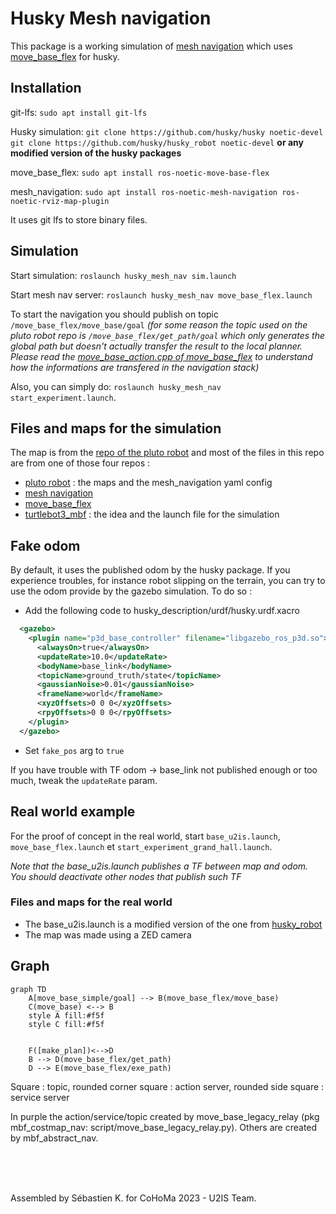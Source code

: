 # Husky Mesh navigation

This package is a working simulation of [mesh navigation](https://github.com/uos/mesh_navigation) which uses [move_base_flex](https://github.com/magazino/move_base_flex) for husky.

## Installation

git-lfs: `sudo apt install git-lfs`

Husky simulation: `git clone https://github.com/husky/husky noetic-devel`
`git clone https://github.com/husky/husky_robot noetic-devel` **or any modified version of the husky packages**

move_base_flex: `sudo apt install ros-noetic-move-base-flex`

mesh_navigation: `sudo apt install ros-noetic-mesh-navigation ros-noetic-rviz-map-plugin`

It uses git lfs to store binary files.


## Simulation

Start simulation: `roslaunch husky_mesh_nav sim.launch`

Start mesh nav server: `roslaunch husky_mesh_nav move_base_flex.launch`

To start the navigation you should publish on topic `/move_base_flex/move_base/goal` _(for some reason the topic used on the pluto robot repo is `/move_base_flex/get_path/goal` which only generates the global path but doesn't actually transfer the result to the local planner. Please read the [move_base_action.cpp of move_base_flex](https://github.com/magazino/move_base_flex/blob/master/mbf_abstract_nav/src/move_base_action.cpp) to understand how the informations are transfered in the navigation stack)_

Also, you can simply do: `roslaunch husky_mesh_nav start_experiment.launch`.

## Files and maps for the simulation

The map is from the [repo of the pluto robot](https://github.com/uos/pluto_robot) and most of the files in this repo are from one of those four repos :

- [pluto robot](https://github.com/uos/pluto_robot) : the maps and the mesh_navigation yaml config
- [mesh navigation](https://github.com/uos/mesh_navigation)
- [move_base_flex](https://github.com/magazino/move_base_flex)
- [turtlebot3_mbf](https://github.com/Rayman/turtlebot3_mbf) : the idea and the launch file for the simulation

## Fake odom

By default, it uses the published odom by the husky package. If you experience troubles, for instance robot
slipping on the terrain, you can try to use the odom provide by the gazebo simulation. To do so :

- Add the following code to husky_description/urdf/husky.urdf.xacro
```xml
  <gazebo>
    <plugin name="p3d_base_controller" filename="libgazebo_ros_p3d.so">
      <alwaysOn>true</alwaysOn>
      <updateRate>10.0</updateRate>
      <bodyName>base_link</bodyName>
      <topicName>ground_truth/state</topicName>
      <gaussianNoise>0.01</gaussianNoise>
      <frameName>world</frameName>
      <xyzOffsets>0 0 0</xyzOffsets>
      <rpyOffsets>0 0 0</rpyOffsets>
    </plugin>
  </gazebo>
```
- Set `fake_pos` arg to `true`

If you have trouble with TF odom -> base_link not published enough or too much, tweak the `updateRate` param.

## Real world example

For the proof of concept in the real world, start `base_u2is.launch`, `move_base_flex.launch` et `start_experiment_grand_hall.launch`.

_Note that the base_u2is.launch publishes a TF between map and odom. You should deactivate other nodes that publish 
such TF_

### Files and maps for the real world

- The base_u2is.launch is a modified version of the one from [husky_robot](https://github.com/husky/husky_robot)
- The map was made using a ZED camera 

## Graph

```mermaid
graph TD
    A[move_base_simple/goal] --> B(move_base_flex/move_base)
    C(move_base) <--> B
    style A fill:#f5f
    style C fill:#f5f


    F([make_plan])<-->D
    B --> D(move_base_flex/get_path)
    D --> E(move_base_flex/exe_path)
```

Square : topic, rounded corner square : action server, rounded side square : service server

In purple the action/service/topic created by move_base_legacy_relay (pkg mbf_costmap_nav: script/move_base_legacy_relay.py). Others are created by mbf_abstract_nav.

<br/>
<br/>
<br/>

Assembled by Sébastien K. for CoHoMa 2023 - U2IS Team.
